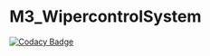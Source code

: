 # M3_WipercontrolSystem

[![Codacy Badge](https://api.codacy.com/project/badge/Grade/b252b0183c7f49fa87917d4fcdb61e24)](https://app.codacy.com/gh/yamini8309/M3_WipercontrolSystem?utm_source=github.com&utm_medium=referral&utm_content=yamini8309/M3_WipercontrolSystem&utm_campaign=Badge_Grade_Settings)

